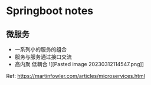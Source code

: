 # Springboot notes

## 微服务
- 一系列小的服务的组合
- 服务与服务通过接口交流
- 高内聚 低耦合
![[Pasted image 20230312114547.png]]


Ref: https://martinfowler.com/articles/microservices.html


 